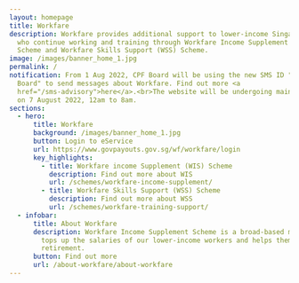 ```yaml
---
layout: homepage
title: Workfare
description: Workfare provides additional support to lower-income Singaporeans
  who continue working and training through Workfare Income Supplement (WIS)
  Scheme and Workfare Skills Support (WSS) Scheme.
image: /images/banner_home_1.jpg
permalink: /
notification: From 1 Aug 2022, CPF Board will be using the new SMS ID "CPF
  Board" to send messages about Workfare. Find out more <a
  href="/sms-advisory">here</a>.<br>​The website will be undergoing maintenance
  on 7 August 2022, 12am to 8am.
sections:
  - hero:
      title: Workfare
      background: /images/banner_home_1.jpg
      button: Login to eService
      url: https://www.govpayouts.gov.sg/wf/workfare/login
      key_highlights:
        - title: Workfare income Supplement (WIS) Scheme
          description: Find out more about WIS
          url: /schemes/workfare-income-supplement/
        - title: Workfare Skills Support (WSS) Scheme
          description: Find out more about WSS
          url: /schemes/workfare-training-support/
  - infobar:
      title: About Workfare
      description: Workfare Income Supplement Scheme is a broad-based measure that
        tops up the salaries of our lower-income workers and helps them save for
        retirement.
      button: Find out more
      url: /about-workfare/about-workfare
---
```

